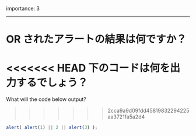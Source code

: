 importance: 3

---

# OR されたアラートの結果は何ですか？

<<<<<<< HEAD
下のコードは何を出力するでしょう？
=======
What will the code below output?
>>>>>>> 2cca9a9d09fdd45819832294225aa3721fa5a2d4

```js
alert( alert(1) || 2 || alert(3) );
```
